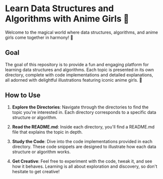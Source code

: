 # Learn Data Structures and Algorithms with Anime Girls 🌸

Welcome to the magical world where data structures, algorithms, and anime girls come together in harmony! 🎀 

## Goal
The goal of this repository is to provide a fun and engaging platform for learning data structures and algorithms. Each topic is presented in its own directory, complete with code implementations and detailed explanations, all adorned with delightful illustrations featuring iconic anime girls. 🌟

## How to Use
1. **Explore the Directories**: Navigate through the directories to find the topic you're interested in. Each directory corresponds to a specific data structure or algorithm.

2. **Read the README.md**: Inside each directory, you'll find a README.md file that explains the topic in depth.

3. **Study the Code**: Dive into the code implementations provided in each directory. These code snippets are designed to illustrate how each data structure or algorithm works.

4. **Get Creative**: Feel free to experiment with the code, tweak it, and see how it behaves. Learning is all about exploration and discovery, so don't hesitate to get creative!





